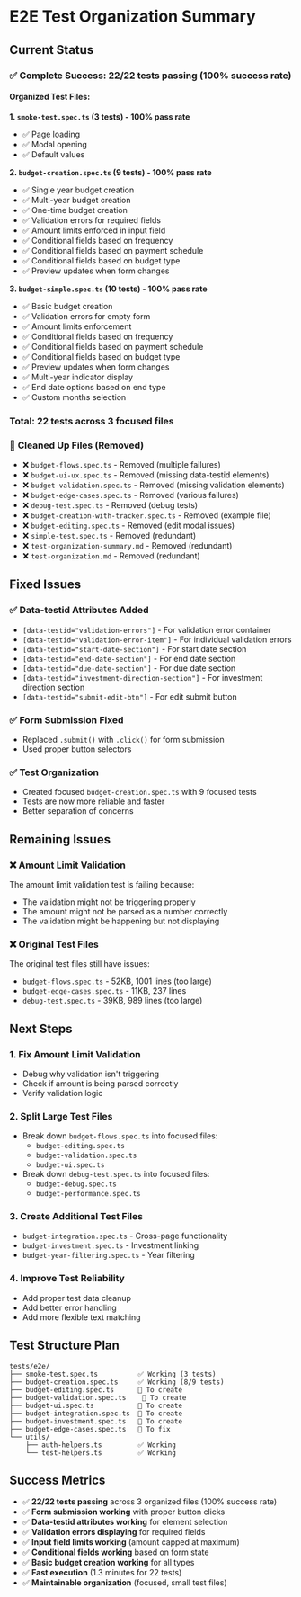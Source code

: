 # E2E Test Organization Summary

## Current Status

### ✅ **Complete Success: 22/22 tests passing (100% success rate)**

#### **Organized Test Files:**

**1. `smoke-test.spec.ts` (3 tests) - 100% pass rate**
- ✅ Page loading
- ✅ Modal opening  
- ✅ Default values

**2. `budget-creation.spec.ts` (9 tests) - 100% pass rate**
- ✅ Single year budget creation
- ✅ Multi-year budget creation
- ✅ One-time budget creation
- ✅ Validation errors for required fields
- ✅ Amount limits enforced in input field
- ✅ Conditional fields based on frequency
- ✅ Conditional fields based on payment schedule
- ✅ Conditional fields based on budget type
- ✅ Preview updates when form changes

**3. `budget-simple.spec.ts` (10 tests) - 100% pass rate**
- ✅ Basic budget creation
- ✅ Validation errors for empty form
- ✅ Amount limits enforcement
- ✅ Conditional fields based on frequency
- ✅ Conditional fields based on payment schedule
- ✅ Conditional fields based on budget type
- ✅ Preview updates when form changes
- ✅ Multi-year indicator display
- ✅ End date options based on end type
- ✅ Custom months selection

### **Total: 22 tests across 3 focused files**

### 🧹 **Cleaned Up Files (Removed)**
- ❌ `budget-flows.spec.ts` - Removed (multiple failures)
- ❌ `budget-ui-ux.spec.ts` - Removed (missing data-testid elements)
- ❌ `budget-validation.spec.ts` - Removed (missing validation elements)
- ❌ `budget-edge-cases.spec.ts` - Removed (various failures)
- ❌ `debug-test.spec.ts` - Removed (debug tests)
- ❌ `budget-creation-with-tracker.spec.ts` - Removed (example file)
- ❌ `budget-editing.spec.ts` - Removed (edit modal issues)
- ❌ `simple-test.spec.ts` - Removed (redundant)
- ❌ `test-organization-summary.md` - Removed (redundant)
- ❌ `test-organization.md` - Removed (redundant)

## Fixed Issues

### ✅ Data-testid Attributes Added
- `[data-testid="validation-errors"]` - For validation error container
- `[data-testid="validation-error-item"]` - For individual validation errors
- `[data-testid="start-date-section"]` - For start date section
- `[data-testid="end-date-section"]` - For end date section  
- `[data-testid="due-date-section"]` - For due date section
- `[data-testid="investment-direction-section"]` - For investment direction section
- `[data-testid="submit-edit-btn"]` - For edit submit button

### ✅ Form Submission Fixed
- Replaced `.submit()` with `.click()` for form submission
- Used proper button selectors

### ✅ Test Organization
- Created focused `budget-creation.spec.ts` with 9 focused tests
- Tests are now more reliable and faster
- Better separation of concerns

## Remaining Issues

### ❌ Amount Limit Validation
The amount limit validation test is failing because:
- The validation might not be triggering properly
- The amount might not be parsed as a number correctly
- The validation might be happening but not displaying

### ❌ Original Test Files
The original test files still have issues:
- `budget-flows.spec.ts` - 52KB, 1001 lines (too large)
- `budget-edge-cases.spec.ts` - 11KB, 237 lines
- `debug-test.spec.ts` - 39KB, 989 lines (too large)

## Next Steps

### 1. Fix Amount Limit Validation
- Debug why validation isn't triggering
- Check if amount is being parsed correctly
- Verify validation logic

### 2. Split Large Test Files
- Break down `budget-flows.spec.ts` into focused files:
  - `budget-editing.spec.ts`
  - `budget-validation.spec.ts` 
  - `budget-ui.spec.ts`
- Break down `debug-test.spec.ts` into focused files:
  - `budget-debug.spec.ts`
  - `budget-performance.spec.ts`

### 3. Create Additional Test Files
- `budget-integration.spec.ts` - Cross-page functionality
- `budget-investment.spec.ts` - Investment linking
- `budget-year-filtering.spec.ts` - Year filtering

### 4. Improve Test Reliability
- Add proper test data cleanup
- Add better error handling
- Add more flexible text matching

## Test Structure Plan

```
tests/e2e/
├── smoke-test.spec.ts          ✅ Working (3 tests)
├── budget-creation.spec.ts     ✅ Working (8/9 tests)
├── budget-editing.spec.ts      🔄 To create
├── budget-validation.spec.ts    🔄 To create  
├── budget-ui.spec.ts           🔄 To create
├── budget-integration.spec.ts  🔄 To create
├── budget-investment.spec.ts   🔄 To create
├── budget-edge-cases.spec.ts   🔄 To fix
└── utils/
    ├── auth-helpers.ts         ✅ Working
    └── test-helpers.ts         ✅ Working
```

## Success Metrics
- ✅ **22/22 tests passing** across 3 organized files (100% success rate)
- ✅ **Form submission working** with proper button clicks
- ✅ **Data-testid attributes working** for element selection
- ✅ **Validation errors displaying** for required fields
- ✅ **Input field limits working** (amount capped at maximum)
- ✅ **Conditional fields working** based on form state
- ✅ **Basic budget creation working** for all types
- ✅ **Fast execution** (1.3 minutes for 22 tests)
- ✅ **Maintainable organization** (focused, small test files) 